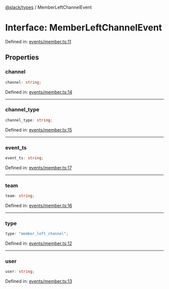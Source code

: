 [@slack/types](../index.md) / MemberLeftChannelEvent

# Interface: MemberLeftChannelEvent

Defined in: [events/member.ts:11](https://github.com/slackapi/node-slack-sdk/blob/main/packages/types/src/events/member.ts#L11)

## Properties

### channel

```ts
channel: string;
```

Defined in: [events/member.ts:14](https://github.com/slackapi/node-slack-sdk/blob/main/packages/types/src/events/member.ts#L14)

***

### channel\_type

```ts
channel_type: string;
```

Defined in: [events/member.ts:15](https://github.com/slackapi/node-slack-sdk/blob/main/packages/types/src/events/member.ts#L15)

***

### event\_ts

```ts
event_ts: string;
```

Defined in: [events/member.ts:17](https://github.com/slackapi/node-slack-sdk/blob/main/packages/types/src/events/member.ts#L17)

***

### team

```ts
team: string;
```

Defined in: [events/member.ts:16](https://github.com/slackapi/node-slack-sdk/blob/main/packages/types/src/events/member.ts#L16)

***

### type

```ts
type: "member_left_channel";
```

Defined in: [events/member.ts:12](https://github.com/slackapi/node-slack-sdk/blob/main/packages/types/src/events/member.ts#L12)

***

### user

```ts
user: string;
```

Defined in: [events/member.ts:13](https://github.com/slackapi/node-slack-sdk/blob/main/packages/types/src/events/member.ts#L13)
